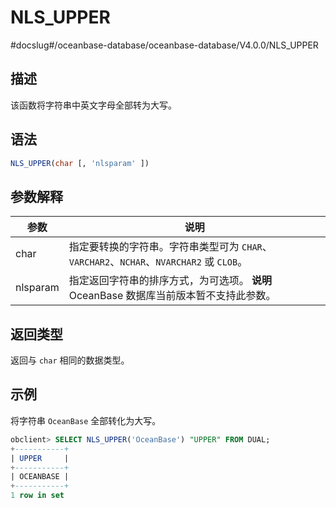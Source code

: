 NLS_UPPER 
==============================
#docslug#/oceanbase-database/oceanbase-database/V4.0.0/NLS_UPPER


描述 
-----------------------

该函数将字符串中英文字母全部转为大写。

语法 
-----------------------

```sql
NLS_UPPER(char [, 'nlsparam' ])
```



参数解释 
-------------------------



|    参数    |                                          说明                                          |
|----------|--------------------------------------------------------------------------------------|
| char     | 指定要转换的字符串。字符串类型可为 `CHAR`、`VARCHAR2`、`NCHAR`、`NVARCHAR2` 或 `CLOB`。                    |
| nlsparam | 指定返回字符串的排序方式，为可选项。 **说明**  OceanBase 数据库当前版本暂不支持此参数。 |



返回类型 
-------------------------

返回与 `char` 相同的数据类型。

示例 
-----------------------

将字符串 `OceanBase` 全部转化为大写。

```sql
obclient> SELECT NLS_UPPER('OceanBase') "UPPER" FROM DUAL;
+-----------+
| UPPER     |
+-----------+
| OCEANBASE |
+-----------+
1 row in set
```


